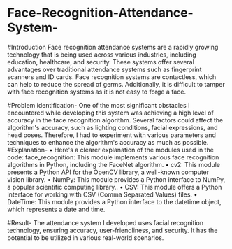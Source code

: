 # Face-Recognition-Attendance-System-
#Introduction
Face recognition attendance systems are a rapidly growing technology that is being used across various industries, including education, healthcare, and security. These systems offer several advantages over traditional attendance systems such as fingerprint scanners and ID cards. Face recognition systems are contactless, which can help to reduce the spread of germs. Additionally, it is difficult to tamper with face recognition systems as it is not easy to forge a face.

#Problem identification-
One of the most significant obstacles I encountered while developing this system was achieving a high level of accuracy in the face recognition algorithm. Several factors could affect the algorithm's accuracy, such as lighting conditions, facial expressions, and head poses. Therefore, I had to experiment with various parameters and techniques to enhance the algorithm's accuracy as much as possible.
#Explanation-
•	Here's a clearer explanation of the modules used in the code:
face_recognition: This module implements various face recognition algorithms in Python, including the FaceNet algorithm.
•	cv2: This module presents a Python API for the OpenCV library, a well-known computer vision library.
•	NumPy: This module provides a Python interface to NumPy, a popular scientific computing library..
•	CSV: This module offers a Python interface for working with CSV (Comma Separated Values) files.
•	DateTime: This module provides a Python interface to the datetime object, which represents a date and time.

#Result-
The attendance system I developed uses facial recognition technology, ensuring accuracy, user-friendliness, and security. It has the potential to be utilized in various real-world scenarios.


